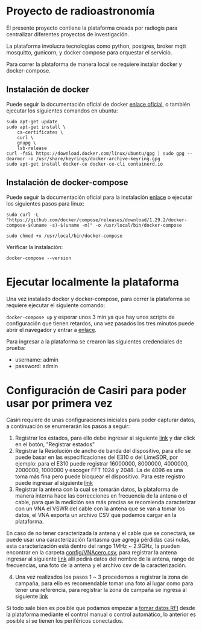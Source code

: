 # Proyecto de radioastronomía

El presente proyecto contiene la plataforma creada por radiogis para centralizar diferentes proyectos de investigación.

La plataforma involucra tecnologías como python, postgres, broker mqtt mosquitto, gunicorn, y docker compose para orquestar el servicio.


Para correr la plataforma de manera local se requiere instalar docker y docker-compose.

## Instalación de docker
Puede seguir la documentación oficial de docker [enlace oficial](https://docs.docker.com/engine/install/ubuntu/), o también ejecutar los siguientes comandos en ubuntu:

```
sudo apt-get update
sudo apt-get install \
    ca-certificates \
    curl \
    gnupg \
    lsb-release
curl -fsSL https://download.docker.com/linux/ubuntu/gpg | sudo gpg --dearmor -o /usr/share/keyrings/docker-archive-keyring.gpg
sudo apt-get install docker-ce docker-ce-cli containerd.io
```
## Instalación de docker-compose
Puede seguir la documentación oficial para la instalación [enlace](https://docs.docker.com/compose/install/) o ejecutar los siguientes pasos para linux:

```
sudo curl -L "https://github.com/docker/compose/releases/download/1.29.2/docker-compose-$(uname -s)-$(uname -m)" -o /usr/local/bin/docker-compose

sudo chmod +x /usr/local/bin/docker-compose
```

Verificar la instalación:

``docker-compose --version``

# Ejecutar localmente la plataforma

Una vez instalado docker y docker-compose, para correr la plataforma se requiere ejecutar el siguiente comando:

``docker-compose up`` y esperar unos 3 min ya que hay unos scripts de configuración que tienen retardos, una vez pasados los tres minutos puede abrir el navegador y entrar a [enlace](http://localhost:80).

Para ingresar a la plataforma se crearon las siguientes credenciales de prueba:

- username: admin
- password: admin

# Configuración de Casiri para poder usar por primera vez

Casiri requiere de unas configuraciones iniciales para poder capturar datos, a continuación se enumerarán los pasos a seguir:

1. Registrar los estados, para ello debe ingresar al siguiente [link](http://127.0.0.1/radioastronomia/subsistema/estados/camara-estacion) y dar click en el botón, "Registrar estados"
2. Registrar la Resolución de ancho de banda del dispositivo, para ello se puede basar en las especificaciones del E310 o del LimeSDR, por ejemplo: para el E310 puede registrar 16000000, 8000000, 4000000, 2000000, 1000000 y escoger FFT 1024 y 2048. La de 4096 es una toma más fina pero puede bloquear el dispositivo. Para este registro puede ingresar al siguiente [link](http://127.0.0.1/radioastronomia/crear/RBW)
3. Registrar la antena con la cual se tomarán datos, la plataforma de manera interna hace las correcciones en frecuencia de la antena o el cable, para que la medición sea más precisa se recomienda caracterizar con un VNA el VSWR del cable con la antena que se van a tomar los datos, el VNA exporta un archivo CSV que podemos cargar en la plataforma.

En caso de no tener caracterizada la antena y el cable que se conectará, se puede usar una caracterización fantasma que agrega pérdidas casi nulas, esta caracterización está dentro del rango 1MHz ~ 2.9GHz, la pueden encontrar en la carpeta [config/VNAcero.csv](/backend/config/VNAcero.csv), para registrar la antena ingresar al siguiente [link](http://127.0.0.1/radioastronomia/crear/antenas) allí pedirá datos del nombre de la antena, rango de frecuencias, una foto de la antena y el archivo csv de la caracterización.

4. Una vez realizados los pasos 1 ~ 3 procedemos a registrar la zona de campaña, para ello es recomendable tomar una foto al lugar como para tener una referencia, para registrar la zona de campaña se ingresa al siguiente [link](http://127.0.0.1/radioastronomia/crear/region)

Si todo sale bien es posible que podamos empezar a [tomar datos RFI](http://127.0.0.1/radioastronomia/control-manual) desde la plataforma mediante el control manual o control automático, lo anterior es posible si se tienen los periféricos conectados.